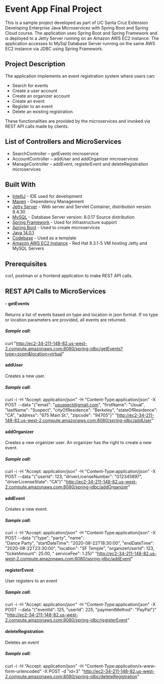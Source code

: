 # Event App Final Project

This is a sample project developed as part of UC Santa Cruz Extension Developing Enterprise Java Microservices with Spring Boot and Spring Cloud course. The application uses Spring Boot and Spring Framework and is deployed to a Jetty Server running on an Amazon AWS EC2 instance. The application accesses to MySql Database Server running on the same AWS EC2 instance via JDBC using Spring Framework.  

## Project Description

The application implements an event registration system where users can:

- Search for events 
- Create a user account 
- Create an organizer account
- Create an event
- Register to an event 
- Delete an existing registration. 

These functionalities are provided by the microservices and invoked via REST API calls made by clients. 

## List of Controllers and MicroServices

- SearchController – getEvents microservice
- AccountController – addUser and addOrganizer microservices
- ManageController – addEvent, registerEvent and deleteRegistration microservices

## Built With

* [IntelliJ](https://www.jetbrains.com/idea/) - IDE used for development
* [Maven](https://maven.apache.org/) - Dependency Management
* [Jetty Server](https://www.eclipse.org/jetty/) - Web server and Servlet Container, distribution version 9.4.30
* [MySQL](https://www.mysql.com/) - Database Server version: 8.0.17 Source distribution
* [Spring Framework](https://spring.io/projects/spring-framework) - Used for infrastructure support
* [Spring Boot](https://github.com/spring-projects/spring-boot/wiki) - Used to create microservices
* [Java 14.0.1](https://openjdk.java.net/projects/jdk/14/)
* [Codebase](https://github.com/hinkmond/dev-ent-java-microserv-spring-jdbc.git) - Used as a template
* [Amazon AWS EC2 Instance](https://aws.amazon.com/) - Red Hat 8.3.1-5 VM hosting Jetty and MySQL Servers 

## Prerequisites

curl, postman or a frontend application to make REST API calls.

## REST API Calls to MicroServices

#### \- getEvents 
Returns a list of events based on type and location in json format. If no type or location parameters are provided, all events are returned.

##### _Sample call:_
curl "http://ec2-34-211-148-82.us-west-2.compute.amazonaws.com:8080/spring-jdbc/getEvents?type=zoom&location=virtual"

#### addUser
Creates a new user. 

##### _Sample call:_
curl -i -H "Accept: application/json" -H "Content-Type:application/json" -X POST --data "{\"email\": \"ususpect@gmail.com\", \"firstName\": \"Usual\", \"lastName\": \"Suspect\", \"cityOfResidence\": \"Berkeley\", \"stateOfResidence\": \"CA\", \"address\": \"675 Main St.\", \"zipcode\": \"94705\"}" "http://ec2-34-211-148-82.us-west-2.compute.amazonaws.com:8080/spring-jdbc/addUser"

#### addOrganizer
Creates a new organizer user. An organizer has the right to create a new event.

##### _Sample call:_
curl -i -H "Accept: application/json" -H "Content-Type:application/json" -X POST --data "{\"userId\": 123, \"driverLicenseNumber\": \"G12345897\", \"driverLicenseState\": \"CA\"}" "http://ec2-34-211-148-82.us-west-2.compute.amazonaws.com:8080/spring-jdbc/addOrganizer"

#### addEvent
Creates a new event.

##### _Sample call:_
curl -i -H "Accept: application/json" -H "Content-Type:application/json" -X POST --data "{\"type\": \"party\", \"name\": \
"Dance Party\", \"startDateTime\": \"2020-08-22T18:30:00\", \"endDateTime\": \"2020-08-22T23:30:00\", \"location\": \"SF Temple\", \"organizerUserId\": 123, \"ticketAmount\": 25.00, \"
serviceFee\": 1.25}" "http://ec2-34-211-148-82.us-west-2.compute.amazonaws.com:8080/spring-jdbc/addEvent"

#### registerEvent 
User registers to an event

##### _Sample call:_
curl -i -H "Accept: application/json" -H "Content-Type:application/json" -X POST --data "{\"eventId\": 125, \"userId\": 225,  \"paymentMethod\": \"PayPal\"}" "http://ec2-34-211-148-82.us-west-2.compute.amazonaws.com:8080/spring-jdbc/registerEvent"

#### deleteRegistration  
Deletes an event

##### _Sample call:_
curl -i -H "Accept: application/json" -H "Content-Type:application/x-www-form-urlencoded" -X POST -d "id=3" "http://ec2-34-211-148-82.us-west-2.compute.amazonaws.com:8080/spring-jdbc/deleteRegistration"
